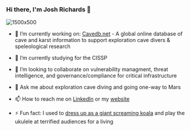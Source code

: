 ### Hi there, I'm Josh Richards 👋
![1500x500](https://github.com/twosharprocks/twosharprocks/assets/116070770/374030c2-3239-46ac-91bd-9e21aac9f137)

- 🔭 I’m currently working on: 
[Cavedb.net](https://cavedb.net/) - A global online database of cave and karst information to support exploration cave divers & speleological research

- 🌱 I’m currently studying for the CISSP
- 👯 I’m looking to collaborate on vulnerability managment, threat intelligence, and governance/compliance for critical infrastructure
- 💬 Ask me about exploration cave diving and going one-way to Mars
- 📫 How to reach me on [LinkedIn](https://www.linkedin.com/in/joshrichardsspace/) or my [website](https://www.joshrichards.com.au)
- ⚡ Fun fact: I used to [dress up as a giant screaming koala](https://www.youtube.com/watch?v=be5PVIlphCw) and play the ukulele at terrified audiences for a living
